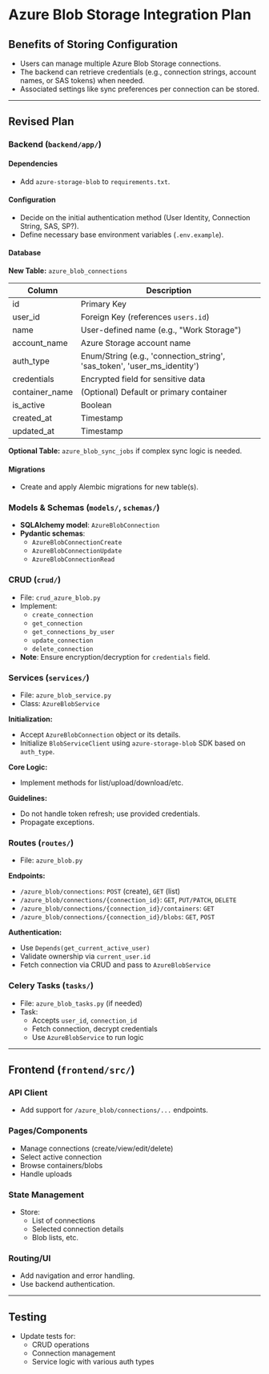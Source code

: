 # Azure Blob Storage Integration Plan

## Benefits of Storing Configuration

- Users can manage multiple Azure Blob Storage connections.
- The backend can retrieve credentials (e.g., connection strings, account names, or SAS tokens) when needed.
- Associated settings like sync preferences per connection can be stored.

---

## Revised Plan

### Backend (`backend/app/`)

#### Dependencies
- Add `azure-storage-blob` to `requirements.txt`.

#### Configuration
- Decide on the initial authentication method (User Identity, Connection String, SAS, SP?).
- Define necessary base environment variables (`.env.example`).

#### Database

**New Table:** `azure_blob_connections`

| Column         | Description |
|----------------|-------------|
| id             | Primary Key |
| user_id        | Foreign Key (references `users.id`) |
| name           | User-defined name (e.g., "Work Storage") |
| account_name   | Azure Storage account name |
| auth_type      | Enum/String (e.g., 'connection_string', 'sas_token', 'user_ms_identity') |
| credentials    | Encrypted field for sensitive data |
| container_name | (Optional) Default or primary container |
| is_active      | Boolean |
| created_at     | Timestamp |
| updated_at     | Timestamp |

**Optional Table:** `azure_blob_sync_jobs` if complex sync logic is needed.

#### Migrations
- Create and apply Alembic migrations for new table(s).

### Models & Schemas (`models/`, `schemas/`)

- **SQLAlchemy model**: `AzureBlobConnection`
- **Pydantic schemas**: 
  - `AzureBlobConnectionCreate`
  - `AzureBlobConnectionUpdate`
  - `AzureBlobConnectionRead`

### CRUD (`crud/`)

- File: `crud_azure_blob.py`
- Implement:
  - `create_connection`
  - `get_connection`
  - `get_connections_by_user`
  - `update_connection`
  - `delete_connection`
- **Note**: Ensure encryption/decryption for `credentials` field.

### Services (`services/`)

- File: `azure_blob_service.py`
- Class: `AzureBlobService`

**Initialization:**
- Accept `AzureBlobConnection` object or its details.
- Initialize `BlobServiceClient` using `azure-storage-blob` SDK based on `auth_type`.

**Core Logic:**
- Implement methods for list/upload/download/etc.

**Guidelines:**
- Do not handle token refresh; use provided credentials.
- Propagate exceptions.

### Routes (`routes/`)

- File: `azure_blob.py`

**Endpoints:**
- `/azure_blob/connections`: `POST` (create), `GET` (list)
- `/azure_blob/connections/{connection_id}`: `GET`, `PUT/PATCH`, `DELETE`
- `/azure_blob/connections/{connection_id}/containers`: `GET`
- `/azure_blob/connections/{connection_id}/blobs`: `GET`, `POST`

**Authentication:**
- Use `Depends(get_current_active_user)`
- Validate ownership via `current_user.id`
- Fetch connection via CRUD and pass to `AzureBlobService`

### Celery Tasks (`tasks/`)

- File: `azure_blob_tasks.py` (if needed)
- Task:
  - Accepts `user_id`, `connection_id`
  - Fetch connection, decrypt credentials
  - Use `AzureBlobService` to run logic

---

## Frontend (`frontend/src/`)

### API Client
- Add support for `/azure_blob/connections/...` endpoints.

### Pages/Components
- Manage connections (create/view/edit/delete)
- Select active connection
- Browse containers/blobs
- Handle uploads

### State Management
- Store:
  - List of connections
  - Selected connection details
  - Blob lists, etc.

### Routing/UI
- Add navigation and error handling.
- Use backend authentication.

---

## Testing

- Update tests for:
  - CRUD operations
  - Connection management
  - Service logic with various auth types